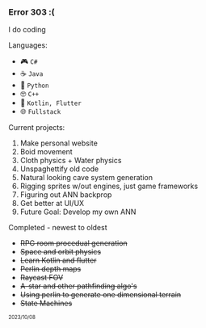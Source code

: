 ### Error 303 :( 

I do coding

Languages: 
- 🎮 `C#`
- ☕ `Java`
- 🐍 `Python`
- 🤓 `C++`
- 📲 `Kotlin, Flutter`
- 🌐 `Fullstack`


Current projects:
1. Make personal website
2. Boid movement
3. Cloth physics + Water physics
4. Unspaghettify old code
5. Natural looking cave system generation
6. Rigging sprites w/out engines, just game frameworks
7. Figuring out ANN backprop
8. Get better at UI/UX
9. Future Goal: Develop my own ANN

Completed - newest to oldest <br>
- ~~RPG room procedual generation~~
- ~~Space and orbit physics~~
- ~~Learn Kotlin and flutter~~
- ~~Perlin depth maps~~
- ~~Raycast FOV~~
- ~~A-star and other pathfinding algo's~~
- ~~Using perlin to generate one dimensional terrain~~
- ~~State Machines~~


<sub><sup>2023/10/08</sup></sub>
<!--
**withercraft303/withercraft303** is a ✨ _special_ ✨ repository because its `README.md` (this file) appears on your GitHub profile.

Here are some ideas to get you started:

- 🔭 I’m currently working on ...
- 🌱 I’m currently learning ...
- 👯 I’m looking to collaborate on ...
- 🤔 I’m looking for help with ...
- 💬 Ask me about ...
- 📫 How to reach me: ...
- 😄 Pronouns: ...
- ⚡ Fun fact: ...
-->
